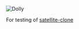 ![Dolly](http://www.animalresearch.info/files/7414/0742/1258/1996_1.jpg)

For testing of [satellite-clone](https://github.com/RedHatSatellite/satellite-clone) 
